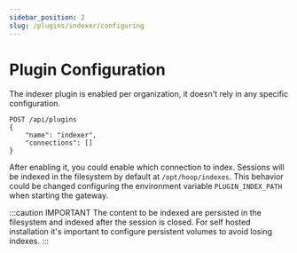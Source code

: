 ```yaml
---
sidebar_position: 2
slug: /plugins/indexer/configuring
---
```


# Plugin Configuration

The indexer plugin is enabled per organization, it doesn't rely in any specific configuration.

```
POST /api/plugins
{
    "name": "indexer",
    "connections": []
}
```

After enabling it, you could enable which connection to index. Sessions will be indexed in the filesystem by default at `/opt/hoop/indexes`. This behavior could be changed configuring the environment variable `PLUGIN_INDEX_PATH` when starting the gateway.


:::caution IMPORTANT
The content to be indexed are persisted in the filesystem and indexed after the session is closed. For self hosted installation it's important to configure persistent volumes to avoid losing indexes.
:::
